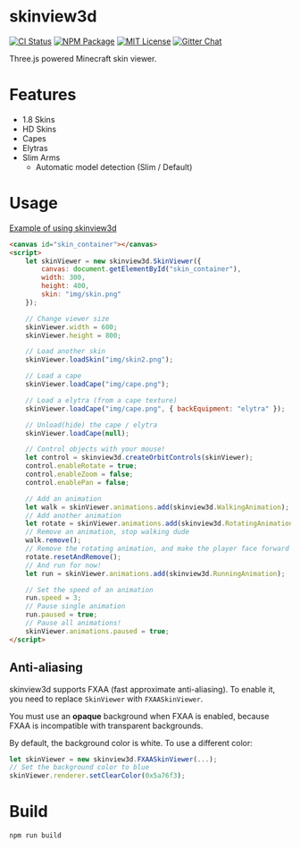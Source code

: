 skinview3d
========

[![CI Status](https://img.shields.io/github/workflow/status/bs-community/skinview3d/CI?label=CI&logo=github&style=flat-square)](https://github.com/bs-community/skinview3d/actions?query=workflow:CI)
[![NPM Package](https://img.shields.io/npm/v/skinview3d.svg?style=flat-square)](https://www.npmjs.com/package/skinview3d)
[![MIT License](https://img.shields.io/badge/license-MIT-yellowgreen.svg?style=flat-square)](https://github.com/bs-community/skinview3d/blob/master/LICENSE)
[![Gitter Chat](https://img.shields.io/gitter/room/TechnologyAdvice/Stardust.svg?style=flat-square)](https://gitter.im/skinview3d/Lobby)

Three.js powered Minecraft skin viewer.

# Features
* 1.8 Skins
* HD Skins
* Capes
* Elytras
* Slim Arms
  * Automatic model detection (Slim / Default)

# Usage
[Example of using skinview3d](https://bs-community.github.io/skinview3d/)
```html
<canvas id="skin_container"></canvas>
<script>
	let skinViewer = new skinview3d.SkinViewer({
		canvas: document.getElementById("skin_container"),
		width: 300,
		height: 400,
		skin: "img/skin.png"
	});

	// Change viewer size
	skinViewer.width = 600;
	skinViewer.height = 800;

	// Load another skin
	skinViewer.loadSkin("img/skin2.png");

	// Load a cape
	skinViewer.loadCape("img/cape.png");

	// Load a elytra (from a cape texture)
	skinViewer.loadCape("img/cape.png", { backEquipment: "elytra" });

	// Unload(hide) the cape / elytra
	skinViewer.loadCape(null);

	// Control objects with your mouse!
	let control = skinview3d.createOrbitControls(skinViewer);
	control.enableRotate = true;
	control.enableZoom = false;
	control.enablePan = false;

	// Add an animation
	let walk = skinViewer.animations.add(skinview3d.WalkingAnimation);
	// Add another animation
	let rotate = skinViewer.animations.add(skinview3d.RotatingAnimation);
	// Remove an animation, stop walking dude
	walk.remove();
	// Remove the rotating animation, and make the player face forward
	rotate.resetAndRemove();
	// And run for now!
	let run = skinViewer.animations.add(skinview3d.RunningAnimation);

	// Set the speed of an animation
	run.speed = 3;
	// Pause single animation
	run.paused = true;
	// Pause all animations!
	skinViewer.animations.paused = true;
</script>
```

## Anti-aliasing
skinview3d supports FXAA (fast approximate anti-aliasing).
To enable it, you need to replace `SkinViewer` with `FXAASkinViewer`.

You must use an **opaque** background when FXAA is enabled,
because FXAA is incompatible with transparent backgrounds.

By default, the background color is white.
To use a different color:
```javascript
let skinViewer = new skinview3d.FXAASkinViewer(...);
// Set the background color to blue
skinViewer.renderer.setClearColor(0x5a76f3);
```

# Build
`npm run build`
